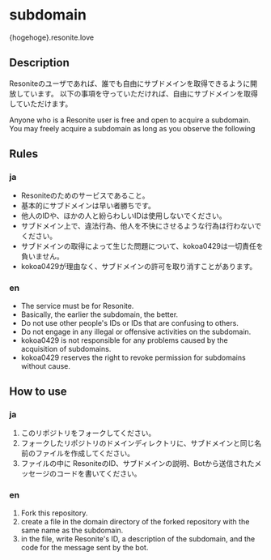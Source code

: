 # subdomain
{hogehoge}.resonite.love

## Description
Resoniteのユーザであれば、誰でも自由にサブドメインを取得できるように開放しています。
以下の事項を守っていただければ、自由にサブドメインを取得していただけます。

Anyone who is a Resonite user is free and open to acquire a subdomain.
You may freely acquire a subdomain as long as you observe the following

## Rules
### ja
- Resoniteのためのサービスであること。
- 基本的にサブドメインは早い者勝ちです。
- 他人のIDや、ほかの人と紛らわしいIDは使用しないでください。
- サブドメイン上で、違法行為、他人を不快にさせるような行為は行わないでください。
- サブドメインの取得によって生じた問題について、kokoa0429は一切責任を負いません。
- kokoa0429が理由なく、サブドメインの許可を取り消すことがあります。
### en
- The service must be for Resonite.
- Basically, the earlier the subdomain, the better.
- Do not use other people's IDs or IDs that are confusing to others.
- Do not engage in any illegal or offensive activities on the subdomain.
- kokoa0429 is not responsible for any problems caused by the acquisition of subdomains.
- kokoa0429 reserves the right to revoke permission for subdomains without cause.

## How to use
### ja
1. このリポジトリをフォークしてください。
2. フォークしたリポジトリのドメインディレクトリに、サブドメインと同じ名前のファイルを作成してください。
3. ファイルの中に ResoniteのID、サブドメインの説明、Botから送信されたメッセージのコードを書いてください。
### en
1. Fork this repository. 
2. create a file in the domain directory of the forked repository with the same name as the subdomain.
3. in the file, write Resonite's ID, a description of the subdomain, and the code for the message sent by the bot.
